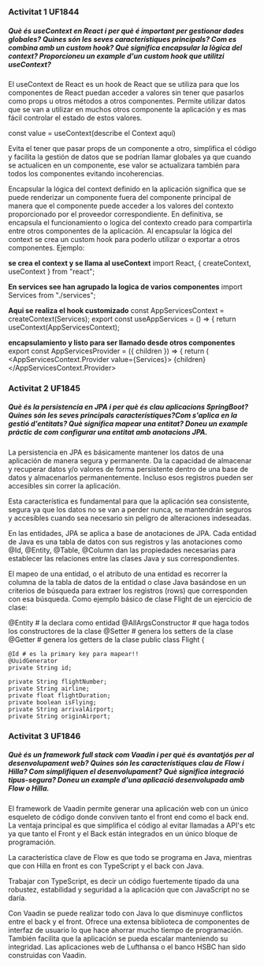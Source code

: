 
### Activitat 1 UF1844
##### Què és useContext en React i per què é important per gestionar dades globales? Quines són les seves característiques principals? Com es combina amb un custom hook? Què significa encapsular la lògica del context? Proporcioneu un example d'un custom hook que utilitzi useContext? 

El useContext de React es un hook de React que se utiliza para que los componentes de React puedan acceder a valores sin tener que pasarlos como props u otros métodos a otros componentes. Permite utilizar datos que se van a utilizar en muchos otros componente la aplicación y es mas fácil controlar el estado de estos valores.

const value = useContext(describe el Context aquí)

Evita el tener que pasar props de un componente a otro, simplifica el código y facilita la gestión de datos que se podrían llamar globales ya que cuando se actualicen en un componente, ese valor se actualizara también para todos los componentes evitando incoherencias.

Encapsular la lógica del context definido en la aplicación significa que se puede renderizar un componente fuera del componente principal de manera que el componente puede acceder a los valores del contexto proporcionado por el proveedor correspondiente. En definitiva, se encapsula el funcionamiento o logica del contexto creado para compartirla entre otros componentes de la aplicación. Al encapsular la lógica del context se crea un custom hook para poderlo utilizar o exportar a otros componentes.
Ejemplo:

**se crea el context y se llama al useContext**
import React, { createContext, useContext } from "react";

**En services see han agrupado la logica de varios componentes**
import Services from "./services";

**Aqui se realiza el hook customizado**
const AppServicesContext = createContext(Services);
export const useAppServices = () => {
  return useContext(AppServicesContext); 
  
**encapsulamiento y listo para ser llamado desde otros componentes**
export const AppServicesProvider = ({ children }) => {
  return (
    <AppServicesContext.Provider value={Services}>
      {children}
    </AppServicesContext.Provider>

### Activitat 2 UF1845
##### Què és la persistencia en JPA i per què és clau aplicacions SpringBoot? Quines són les seves principals característiques?Com s'aplica en la gestió d'entitats? Què significa mapear una entitat? Doneu un example práctic de com configurar una entitat amb anotacions JPA.

La persistencia en JPA es básicamente mantener los datos de una aplicación de manera segura y permanente. Da la capacidad de almacenar y recuperar datos y/o valores de forma persistente dentro de una base de datos y almacenarlos permanentemente. Incluso esos registros pueden ser accesibles sin correr la aplicación.

Esta característica es fundamental para que la aplicación sea consistente, segura ya que los datos no se van a perder nunca, se mantendrán seguros y accesibles cuando sea necesario sin peligro de alteraciones indeseadas.

En las entidades, JPA se aplica a base de anotaciones de JPA. Cada entidad de Java es una tabla de datos con sus registros y las anotaciones como @Id, @Entity, @Table, @Column dan las propiedades necesarias para establecer las relaciones entre las clases Java y sus correspondientes.

El mapeo de una entidad, o el atributo de una entidad es recorrer la columna de la tabla de datos de la entidad o clase Java basándose en un criterios de búsqueda para extraer los registros (rows) que corresponden con esa búsqueda. Como ejemplo básico de clase Flight de un ejercicio de clase:

@Entity # la declara como entidad
@AllArgsConstructor # que haga todos los constructores de la clase
@Setter # genera los setters de la clase
@Getter # genera los getters de la clase
public class Flight {

    @Id # es la primary key para mapear!!
    @UuidGenerator
    private String id;

    private String flightNumber;
    private String airline;
    private float flightDuration;
    private boolean isFlying;
    private String arrivalAirport;
    private String originAirport;

### Activitat 3 UF1846
##### Què és un framework full stack com Vaadin i per què és avantatjós per al desenvolupament web? Quines són les característiques clau de Flow i Hilla? Com simplifiquen el desenvolupament? Què significa integració tipus-segura? Doneu un example d'una aplicació desenvolupada amb Flow o Hilla.

El framework de Vaadin permite generar una aplicación web con un único esqueleto de código donde conviven tanto el front end como el back end. 
La ventaja principal es que simplifica el código al evitar llamadas a API's etc ya que tanto el Front y el Back están integrados en un único bloque de programación.

La característica clave de Flow es que todo se programa en Java, mientras que con Hilla en front es con TypeScript y el back con Java.

Trabajar con TypeScript, es decir un código fuertemente tipado da una robustez, estabilidad y seguridad a la aplicación que con JavaScript no se daría.

Con Vaadin se puede realizar todo con Java lo que disminuye conflictos entre el back y el front. Ofrece una extensa biblioteca de componentes de interfaz de usuario lo que hace ahorrar mucho tiempo de programación. También facilita que la aplicación se pueda escalar manteniendo su integridad. Las aplicaciones web de Lufthansa o el banco HSBC han sido construidas con Vaadin.

